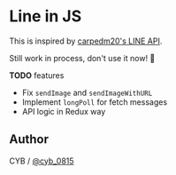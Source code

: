 Line in JS
==========

This is inspired by [carpedm20's LINE API](https://github.com/carpedm20/LINE).

Still work in process, don't use it now! :construction_worker:

**TODO** features
- Fix `sendImage` and `sendImageWithURL`
- Implement `longPoll` for fetch messages
- API logic in Redux way

Author
------

CYB / [@cyb_0815](https://twitter.com/cyb_0815)
